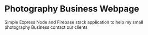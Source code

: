 # Photography Business Webpage
Simple Express Node and Firebase stack application to help my small photography Business contact our clients

